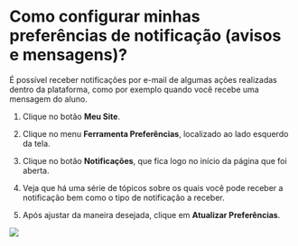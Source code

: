 # Como configurar minhas preferências de notificação (avisos e mensagens)?

É possível receber notificações por e-mail de algumas ações realizadas dentro da plataforma, como por exemplo quando você recebe uma mensagem do aluno.

1. Clique no botão **Meu Site**.

2. Clique no menu **Ferramenta Preferências**, localizado ao lado esquerdo da tela.

2. Clique no botão **Notificações**, que fica logo no início da página que foi aberta.

3. Veja que há uma série de tópicos sobre os quais você pode receber a notificação bem como o tipo de notificação a receber.

4. Após ajustar da maneira desejada, clique em **Atualizar Preferências**.

![](https://raw.githubusercontent.com/mupi/readinweb-docs/master/images/pref_not.png)